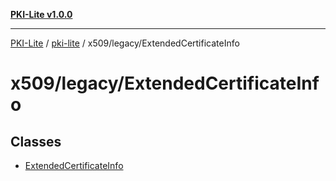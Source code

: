 [**PKI-Lite v1.0.0**](../../../../README.md)

---

[PKI-Lite](../../../../README.md) / [pki-lite](../../../README.md) / x509/legacy/ExtendedCertificateInfo

# x509/legacy/ExtendedCertificateInfo

## Classes

- [ExtendedCertificateInfo](classes/ExtendedCertificateInfo.md)
